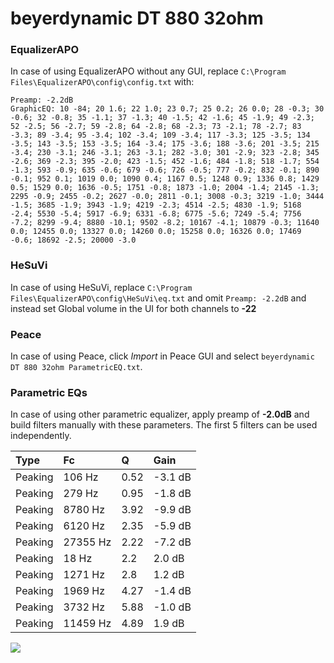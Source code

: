 # beyerdynamic DT 880 32ohm

### EqualizerAPO
In case of using EqualizerAPO without any GUI, replace `C:\Program Files\EqualizerAPO\config\config.txt`
with:
```
Preamp: -2.2dB
GraphicEQ: 10 -84; 20 1.6; 22 1.0; 23 0.7; 25 0.2; 26 0.0; 28 -0.3; 30 -0.6; 32 -0.8; 35 -1.1; 37 -1.3; 40 -1.5; 42 -1.6; 45 -1.9; 49 -2.3; 52 -2.5; 56 -2.7; 59 -2.8; 64 -2.8; 68 -2.3; 73 -2.1; 78 -2.7; 83 -3.3; 89 -3.4; 95 -3.4; 102 -3.4; 109 -3.4; 117 -3.3; 125 -3.5; 134 -3.5; 143 -3.5; 153 -3.5; 164 -3.4; 175 -3.6; 188 -3.6; 201 -3.5; 215 -3.4; 230 -3.1; 246 -3.1; 263 -3.1; 282 -3.0; 301 -2.9; 323 -2.8; 345 -2.6; 369 -2.3; 395 -2.0; 423 -1.5; 452 -1.6; 484 -1.8; 518 -1.7; 554 -1.3; 593 -0.9; 635 -0.6; 679 -0.6; 726 -0.5; 777 -0.2; 832 -0.1; 890 -0.1; 952 0.1; 1019 0.0; 1090 0.4; 1167 0.5; 1248 0.9; 1336 0.8; 1429 0.5; 1529 0.0; 1636 -0.5; 1751 -0.8; 1873 -1.0; 2004 -1.4; 2145 -1.3; 2295 -0.9; 2455 -0.2; 2627 -0.0; 2811 -0.1; 3008 -0.3; 3219 -1.0; 3444 -1.5; 3685 -1.9; 3943 -1.9; 4219 -2.3; 4514 -2.5; 4830 -1.9; 5168 -2.4; 5530 -5.4; 5917 -6.9; 6331 -6.8; 6775 -5.6; 7249 -5.4; 7756 -7.2; 8299 -9.4; 8880 -10.1; 9502 -8.2; 10167 -4.1; 10879 -0.3; 11640 0.0; 12455 0.0; 13327 0.0; 14260 0.0; 15258 0.0; 16326 0.0; 17469 -0.6; 18692 -2.5; 20000 -3.0
```

### HeSuVi
In case of using HeSuVi, replace `C:\Program Files\EqualizerAPO\config\HeSuVi\eq.txt` and omit `Preamp:
-2.2dB` and instead set Global volume in the UI for both channels to **-22**

### Peace
In case of using Peace, click *Import* in Peace GUI and select `beyerdynamic DT 880 32ohm ParametricEQ.txt`.

### Parametric EQs
In case of using other parametric equalizer, apply preamp of **-2.0dB** and build filters manually with
these parameters. The first 5 filters can be used independently.

| Type    | Fc       |    Q | Gain    |
|:--------|:---------|:-----|:--------|
| Peaking | 106 Hz   | 0.52 | -3.1 dB |
| Peaking | 279 Hz   | 0.95 | -1.8 dB |
| Peaking | 8780 Hz  | 3.92 | -9.9 dB |
| Peaking | 6120 Hz  | 2.35 | -5.9 dB |
| Peaking | 27355 Hz | 2.22 | -7.2 dB |
| Peaking | 18 Hz    | 2.2  | 2.0 dB  |
| Peaking | 1271 Hz  | 2.8  | 1.2 dB  |
| Peaking | 1969 Hz  | 4.27 | -1.4 dB |
| Peaking | 3732 Hz  | 5.88 | -1.0 dB |
| Peaking | 11459 Hz | 4.89 | 1.9 dB  |

![](https://raw.githubusercontent.com/jaakkopasanen/AutoEq/master/results/headphonecom/sbaf-serious/beyerdynamic%20DT%20880%2032ohm/beyerdynamic%20DT%20880%2032ohm.png)